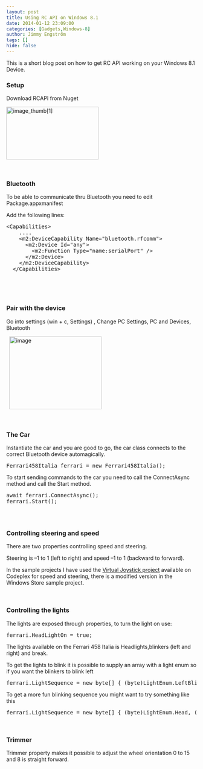 ```yaml
---
layout: post
title: Using RC API on Windows 8.1
date: 2014-01-12 23:09:00
categories: [Gadgets,Windows-8]
author: Jimmy Engström
tags: []
hide: false
---
```

<p>This is a short blog post on how to get RC API working on your Windows 8.1 Device.</p>
<h3>Setup</h3>
<p>Download RCAPI from Nuget</p>
<p><a href="/PostImages/image_thumb%5B1%5D.png"><img style="background-image: none; padding-top: 0px; padding-left: 0px; display: inline; padding-right: 0px; border-width: 0px;" title="image_thumb[1]" src="/PostImages/image_thumb%5B1%5D_thumb.png" alt="image_thumb[1]" width="244" height="139" border="0" /></a></p>
<p>&nbsp;</p>
<h3>Bluetooth</h3>
<p>To be able to communicate thru Bluetooth you need to edit Package.appxmanifest</p>
<p>Add the following lines:</p>
<div id="scid:f32c3428-b7e9-4f15-a8ea-c502c7ff2e88:e3e5b9ea-05db-4c0d-be21-4f05781a6fc7" class="wlWriterEditableSmartContent" style="float: none; margin: 0px; display: inline; padding: 0px;">
<pre class="brush: xml;">&lt;Capabilities&gt;
    ....
    &lt;m2:DeviceCapability Name="bluetooth.rfcomm"&gt;
      &lt;m2:Device Id="any"&gt;
        &lt;m2:Function Type="name:serialPort" /&gt;
      &lt;/m2:Device&gt;
    &lt;/m2:DeviceCapability&gt;
  &lt;/Capabilities&gt;</pre>
</div>
<p>&nbsp;</p>
<p>&nbsp;</p>
<h3>Pair with the device</h3>
<p>Go into settings (win + c, Settings) , Change PC Settings, PC and Devices, Bluetooth</p>
<p>&nbsp; <a href="/PostImages/image_18.png"><img style="background-image: none; padding-top: 0px; padding-left: 0px; margin: 0px; display: inline; padding-right: 0px; border-width: 0px;" title="image" src="/PostImages/image_thumb_18.png" alt="image" width="244" height="192" border="0" /></a></p>
<p>&nbsp;</p>
<h3>The Car</h3>
<p>Instantiate the car and you are good to go, the car class connects to the correct Bluetooth device automagically.</p>
<div id="scid:f32c3428-b7e9-4f15-a8ea-c502c7ff2e88:53d4732a-7417-4c52-95f3-7790a2bc931e" style="float: none; margin: 0px; display: inline; padding: 0px;">
<pre class="brush: c#;">Ferrari458Italia ferrari = new Ferrari458Italia();</pre>
</div>
<p>To start sending commands to the car you need to call the ConnectAsync method and call the Start method.</p>
<div id="scid:f32c3428-b7e9-4f15-a8ea-c502c7ff2e88:9bce4745-b578-4d42-9c0b-4efdd6e5b111" style="float: none; margin: 0px; display: inline; padding: 0px;">
<pre class="brush: c#;">await ferrari.ConnectAsync();
ferrari.Start();</pre>
</div>
<h3>&nbsp;</h3>
<h3>Controlling steering and speed</h3>
<p>There are two properties controlling speed and steering.</p>
<p>Steering is &ndash;1 to 1 (left to right) and speed &ndash;1 to 1 (backward to forward).</p>
<p>In the sample projects I have used the <a href="http://vjoystick.codeplex.com/">Virtual Joystick project</a> available on Codeplex for speed and steering, there is a modified version in the Windows Store sample project.</p>
<p>&nbsp;</p>
<h3>Controlling the lights</h3>
<p>The lights are exposed through properties, to turn the light on use:</p>
<div id="scid:f32c3428-b7e9-4f15-a8ea-c502c7ff2e88:c9be15c4-d4ba-4967-8c87-fe19b70ed715" style="float: none; margin: 0px; display: inline; padding: 0px;">
<pre class="brush: c#;">ferrari.HeadLightOn = true;</pre>
</div>
<p>The lights available on the Ferrari 458 Italia is Headlights,blinkers (left and right) and break.</p>
<p>To get the lights to blink it is possible to supply an array with a light enum so if you want the blinkers to blink left</p>
<div id="scid:f32c3428-b7e9-4f15-a8ea-c502c7ff2e88:dcdd68b7-e60c-479d-9bde-3bad79be95e4" style="float: none; margin: 0px; display: inline; padding: 0px;">
<pre class="brush: c#;">ferrari.LightSequence = new byte[] { (byte)LightEnum.LeftBlinker, 0 };</pre>
</div>
<p>To get a more fun blinking sequence you might want to try something like this</p>
<div id="scid:f32c3428-b7e9-4f15-a8ea-c502c7ff2e88:ecf468ba-159d-4b43-a64c-9402e5e59cb1" style="float: none; margin: 0px; display: inline; padding: 0px;">
<pre class="brush: diff;">ferrari.LightSequence = new byte[] { (byte)LightEnum.Head, (byte)LightEnum.RightBlinker, (byte)LightEnum.Break, (byte)LightEnum.LeftBlinker };</pre>
</div>
<p>&nbsp;</p>
<h3>Trimmer</h3>
<p>Trimmer property makes it possible to adjust the wheel orientation 0 to 15 and 8 is straight forward.</p>
